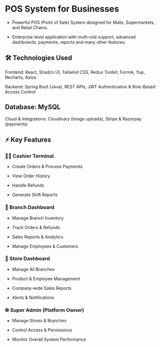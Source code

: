 # POS System for Businesses

- Powerful POS (Point of Sale) System designed for Malls, Supermarkets, and Retail Chains.

- Enterprise-level application with multi-role support, advanced dashboards, payments, reports and many other features. 

## 🛠 Technologies Used

Frontend: React, Shadcn UI, Tailwind CSS, Redux Toolkit, Formik, Yup, Recharts, Axios

Backend: Spring Boot (Java), REST APIs, JWT Authentication & Role-Based Access Control

## Database: MySQL

Cloud & Integrations: Cloudinary (image uploads), Stripe & Razorpay (payments)

## ⚡ Key Features

### 👨‍💼 Cashier Terminal.

- Create Orders & Process Payments

- View Order History

- Handle Refunds

- Generate Shift Reports

### 🏪 Branch Dashboard

- Manage Branch Inventory

- Track Orders & Refunds

- Sales Reports & Analytics

- Manage Employees & Customers

### 🏬 Store Dashboard

- Manage All Branches

- Product & Employee Management

- Company-wide Sales Reports

- Alerts & Notifications

### 🌐 Super Admin (Platform Owner)

- Manage Stores & Branches

- Control Access & Permissions

- Monitor Overall System Performance
